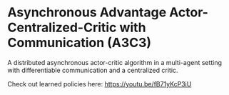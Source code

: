 # Asynchronous Advantage Actor-Centralized-Critic with Communication (A3C3)

A distributed asynchronous actor-critic algorithm in a multi-agent setting with differentiable communication and a centralized
critic.

Check out learned policies here: https://youtu.be/fB71yKcP3iU
